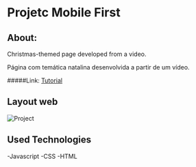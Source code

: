 # Projetc Mobile First

## About:

Christmas-themed page developed from a video.

Página com temática natalina desenvolvida a partir de um vídeo.


#####Link:
[Tutorial](https://www.youtube.com/watch?v=HrZSQpxfIxw&t=2934s&ab_channel=Bedimcode)



## Layout web

![Project](https://github.com/alisson-co/Project-Mobile-First/blob/master/assets/img/project-img.png?raw=true)


## Used Technologies
-Javascript
-CSS
-HTML
